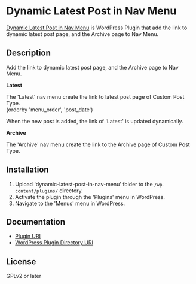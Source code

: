 # Dynamic Latest Post in Nav Menu

<a href="http://hijiriworld.com/web/plugins/dynamic-latest-post-in-nav-menu/">Dynamic Latest Post in Nav Menu</a> is WordPress Plugin that add the link to dynamic latest post page, and the Archive page to Nav Menu.

## Description

Add the link to dynamic latest post page, and the Archive page to Nav Menu.

**Latest**

The 'Latest' nav menu create the link to latest post page of Custom Post Type.<br>
(orderby 'menu_order', 'post_date')

When the new post is added, the link of 'Latest' is updated dynamically.

**Archive**

The 'Archive' nav menu create the link to the Archive page of Custom Post Type.

## Installation

1. Upload 'dynamic-latest-post-in-nav-menu' folder to the `/wp-content/plugins/` directory.
2. Activate the plugin through the 'Plugins' menu in WordPress.
3. Navigate to the 'Menus' menu in WordPress.

## Documentation

* <a href="http://hijiriworld.com/web/plugins/dynamic-latest-post-in-nav-menu/">Plugin URI</a>
* <a href="https://wordpress.org/plugins/dynamic-latest-post-in-nav-menu/">WordPress Plugin Directory URI</a>

## License

GPLv2 or later

